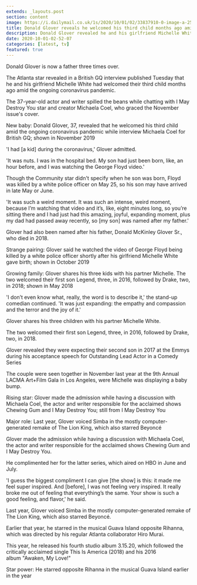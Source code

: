 ```yaml
---
extends: _layouts.post
section: content
image: https://i.dailymail.co.uk/1s/2020/10/01/02/33837910-0-image-a-25_1601514630399.jpg 
title: Donald Glover reveals he welcomed his third child months ago amid the coronavirus pandemic 
description: Donald Glover revealed he and his girlfriend Michelle White welcomed their third child over the summer. He didnt reveal the birthdate, but he did say is son was named after his father. 
date: 2020-10-01-02-52-07 
categories: [latest, tv] 
featured: true 
--- 
```

Donald Glover is now a father three times over.

The Atlanta star revealed in a British GQ interview published Tuesday that he and his girlfriend Michelle White had welcomed their third child months ago amid the ongoing coronavirus pandemic.

The 37-year-old actor and writer spilled the beans while chatting with I May Destroy You star and creator Michaela Coel, who graced the November issue's cover. 

New baby: Donald Glover, 37, revealed that he welcomed his third child amid the ongoing coronavirus pandemic while interview Michaela Coel for British GQ; shown in November 2019

'I had [a kid] during the coronavirus,' Glover admitted. 

'It was nuts. I was in the hospital bed. My son had just been born, like, an hour before, and I was watching the George Floyd video.'

Though the Community star didn't specify when he son was born, Floyd was killed by a white police officer on May 25, so his son may have arrived in late May or June.

'It was such a weird moment. It was such an intense, weird moment, because I’m watching that video and it’s, like, eight minutes long, so you’re sitting there and I had just had this amazing, joyful, expanding moment, plus my dad had passed away recently, so [my son] was named after my father.'

Glover had also been named after his father, Donald McKinley Glover Sr., who died in 2018.

Strange pairing: Glover said he watched the video of George Floyd being killed by a white police officer shortly after his girlfriend Michelle White gave birth; shown in October 2019

Growing family: Glover shares his three kids with his partner Michelle. The two welcomed their first son Legend, three, in 2016, followed by Drake, two, in 2018; shown in May 2018

'I don’t even know what, really, the word is to describe it,' the stand-up comedian continued. 'It was just expanding: the empathy and compassion and the terror and the joy of it.'

Glover shares his three children with his partner Michelle White.

The two welcomed their first son Legend, three, in 2016, followed by Drake, two, in 2018.

Glover revealed they were expecting their second son in 2017 at the Emmys during his acceptance speech for Outstanding Lead Actor in a Comedy Series 

The couple were seen together in November last year at the 9th Annual LACMA Art+Film Gala in Los Angeles, were Michelle was displaying a baby bump. 

Rising star: Glover made the admission while having a discussion with Michaela Coel, the actor and writer responsible for the acclaimed shows Chewing Gum and I May Destroy You; still from I May Destroy You

Major role: Last year, Glover voiced Simba in the mostly computer-generated remake of The Lion King, which also starred Beyoncé

Glover made the admission while having a discussion with Michaela Coel, the actor and writer responsible for the acclaimed shows Chewing Gum and I May Destroy You.

He complimented her for the latter series, which aired on HBO in June and July. 

'I guess the biggest compliment I can give [the show] is this: it made me feel super inspired. And [before], I was not feeling very inspired. It really broke me out of feeling that everything’s the same. Your show is such a good feeling, and flavor,' he said.

Last year, Glover voiced Simba in the mostly computer-generated remake of The Lion King, which also starred Beyoncé.

Earlier that year, he starred in the musical Guava Island opposite Rihanna, which was directed by his regular Atlanta collaborator Hiro Murai.

This year, he released his fourth studio album 3.15.20, which followed the critically acclaimed single This Is America (2018) and his 2016 album "Awaken, My Love!" 

Star power: He starred opposite Rihanna in the musical Guava Island earlier in the year

